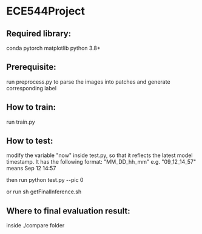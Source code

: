 # ECE544Project

## Required library:
conda
pytorch
matplotlib
python 3.8+


## Prerequisite:
run preprocess.py to parse the images into patches and generate corresponding label

## How to train:
run train.py

## How to test:
modify the variable "now" inside test.py, so that it reflects the latest model timestamp. It has the following format: "MM_DD_hh_mm" e.g. "09_12_14_57" means Sep 12 14:57

then run 
python test.py --pic 0

or run
sh getFinalInference.sh

## Where to final evaluation result:
inside ./compare folder
